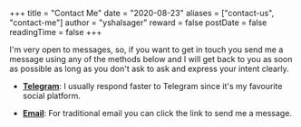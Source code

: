 +++
title = "Contact Me"
date = "2020-08-23"
aliases = ["contact-us", "contact-me"]
author = "yshalsager"
reward = false
postDate = false
readingTime = false
+++

I'm very open to messages, so, if you want to get in touch you send me a message using any of the methods below and I will get back to you as soon as possible as long as you don't ask to ask and express your intent clearly.

*   **[Telegram](https://t.me/yshalsager)**: I usually respond faster to Telegram since it's my favourite social platform.
    
*   **[Email](mailto:contact@yshalsager.com?body=Hi%20yshalsager,%20I%20came%20across%20your%20website%20and%20would%20like%20to%20get%20in%20touch.)**: For traditional email you can click the link to send me a message.
